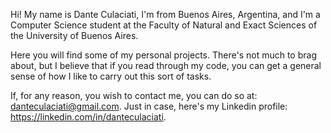 Hi! My name is Dante Culaciati, I'm from Buenos Aires, Argentina, and I'm a Computer Science student at the Faculty of Natural and Exact Sciences of the University of Buenos Aires.

Here you will find some of my personal projects. There's not much to brag about, but I believe that if you read through my code, you can get a general sense of how I like to carry out this sort of tasks.

If, for any reason, you wish to contact me, you can do so at: danteculaciati@gmail.com.
Just in case, here's my Linkedin profile: https://linkedin.com/in/danteculaciati.
